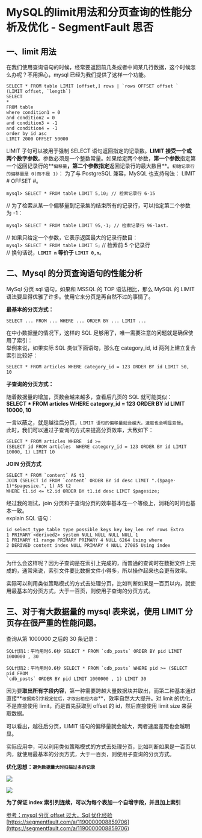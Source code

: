 # MySQL的limit用法和分页查询的性能分析及优化 - SegmentFault 思否
## 一、limit 用法

在我们使用查询语句的时候，经常要返回前几条或者中间某几行数据，这个时候怎么办呢？不用担心，mysql 已经为我们提供了这样一个功能。

    SELECT * FROM table LIMIT [offset,] rows | `rows OFFSET offset ` 
    (LIMIT offset, `length`)
    SELECT
    *
    FROM table
    where condition1 = 0
    and condition2 = 0
    and condition3 = -1
    and condition4 = -1
    order by id asc
    LIMIT 2000 OFFSET 50000 

LIMIT 子句可以被用于强制 SELECT 语句返回指定的记录数。**LIMIT 接受一个或两个数字参数**。参数必须是一个整数常量。如果给定两个参数，**第一个参数**指定第一个返回记录行的**`偏移量`**，**第二个参数**指定**返回记录行的最大数目**。`初始记录行的偏移量是 0(而不是 1)`： 为了与 PostgreSQL 兼容，MySQL 也支持句法： LIMIT # OFFSET #。

    mysql> SELECT * FROM table LIMIT 5,10; // 检索记录行 6-15 

// 为了检索从某一个偏移量到记录集的结束所有的记录行，可以指定第二个参数为 -1：

    mysql> SELECT * FROM table LIMIT 95,-1; // 检索记录行 96-last. 

// 如果只给定一个参数，它表示返回最大的记录行数目：  
`mysql> SELECT * FROM table LIMIT 5;` // 检索前 5 个记录行  
// 换句话说，**`LIMIT n` 等价于 `LIMIT 0,n`**。

## 二、Mysql 的分页查询语句的性能分析

MySql 分页 sql 语句，如果和 MSSQL 的 TOP 语法相比，那么 MySQL 的 LIMIT 语法要显得优雅了许多。使用它来分页是再自然不过的事情了。

**最基本的分页方式：** 

    SELECT ... FROM ... WHERE ... ORDER BY ... LIMIT ... 

在中小数据量的情况下，这样的 SQL 足够用了，唯一需要注意的问题就是确保使用了索引：  
举例来说，如果实际 SQL 类似下面语句，那么在 category_id, id 两列上建立复合索引比较好：

    SELECT * FROM articles WHERE category_id = 123 ORDER BY id LIMIT 50, 10 

**子查询的分页方式：** 

随着数据量的增加，页数会越来越多，查看后几页的 SQL 就可能类似：  
**SELECT \* FROM articles WHERE category_id = 123 ORDER BY id LIMIT 10000, 10**

一言以蔽之，就是越往后分页，`LIMIT 语句的偏移量就会越大，速度也会明显变慢`。  
此时，我们可以通过子查询的方式来提高分页效率，大致如下：

    SELECT * FROM articles WHERE  id >=  
    (SELECT id FROM articles  WHERE category_id = 123 ORDER BY id LIMIT 10000, 1) LIMIT 10 

**JOIN 分页方式**

    SELECT * FROM `content` AS t1   
    JOIN (SELECT id FROM `content` ORDER BY id desc LIMIT ".($page-1)*$pagesize.", 1) AS t2   
    WHERE t1.id <= t2.id ORDER BY t1.id desc LIMIT $pagesize; 

经过我的测试，join 分页和子查询分页的效率基本在一个等级上，消耗的时间也基本一致。  
explain SQL 语句：

    id select_type table type possible_keys key key_len ref rows Extra
    1 PRIMARY <derived2> system NULL NULL NULL NULL 1  
    1 PRIMARY t1 range PRIMARY PRIMARY 4 NULL 6264 Using where
    2 DERIVED content index NULL PRIMARY 4 NULL 27085 Using index 

* * *

为什么会这样呢？因为子查询是在索引上完成的，而普通的查询时在数据文件上完成的，通常来说，索引文件要比数据文件小得多，所以操作起来也会更有效率。

实际可以利用类似策略模式的方式去处理分页，比如判断如果是一百页以内，就使用最基本的分页方式，大于一百页，则使用子查询的分页方式。

## 三、对于有大数据量的 mysql 表来说，使用 LIMIT 分页存在很严重的性能问题。

查询从第 1000000 之后的 30 条记录：

    SQL代码1：平均用时6.6秒 SELECT * FROM `cdb_posts` ORDER BY pid LIMIT 1000000 , 30

    SQL代码2：平均用时0.6秒 SELECT * FROM `cdb_posts` WHERE pid >= (SELECT pid FROM  
    `cdb_posts` ORDER BY pid LIMIT 1000000 , 1) LIMIT 30 

因为要**取出所有字段内容**，第一种需要跨越大量数据块并取出，而第二种基本通过直接**`根据索引字段定位后，才取出相应内容`**，效率自然大大提升。对 limit 的优化，不是直接使用 limit，而是首先获取到 offset 的 id，然后直接使用 limit size 来获取数据。

可以看出，越往后分页，LIMIT 语句的偏移量就会越大，两者速度差距也会越明显。

实际应用中，可以利用类似策略模式的方式去处理分页，比如判断如果是一百页以内，就使用最基本的分页方式，大于一百页，则使用子查询的分页方式。

**优化思想：`避免数据量大时扫描过多的记录`**

![](https://segmentfault.com/img/bVLlt0?w=671&h=118)

![](https://segmentfault.com/img/bVLluR?w=881&h=307)

**为了保证 index 索引列连续，可以为每个表加一个自增字段，并且加上索引**

[参考：mysql 分页 offset 过大，Sql 优化经验](https://segmentfault.com/a/1190000005007706) 
 [https://segmentfault.com/a/1190000008859706](https://segmentfault.com/a/1190000008859706)

